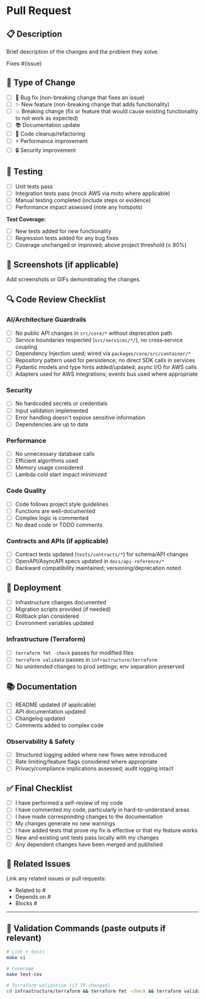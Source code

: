 # Pull Request

## 📋 Description

Brief description of the changes and the problem they solve.

Fixes #(issue)

## 🔄 Type of Change

- [ ] 🐛 Bug fix (non-breaking change that fixes an issue)
- [ ] ✨ New feature (non-breaking change that adds functionality)
- [ ] 💥 Breaking change (fix or feature that would cause existing functionality to not work as expected)
- [ ] 📚 Documentation update
- [ ] 🧹 Code cleanup/refactoring
- [ ] ⚡ Performance improvement
- [ ] 🔒 Security improvement

## 🧪 Testing

- [ ] Unit tests pass
- [ ] Integration tests pass (mock AWS via moto where applicable)
- [ ] Manual testing completed (include steps or evidence)
- [ ] Performance impact assessed (note any hotspots)

**Test Coverage:**
- [ ] New tests added for new functionality
- [ ] Regression tests added for any bug fixes
- [ ] Coverage unchanged or improved; above project threshold (≥ 80%)

## 📸 Screenshots (if applicable)

Add screenshots or GIFs demonstrating the changes.

## 🔍 Code Review Checklist

### AI/Architecture Guardrails
- [ ] No public API changes in `src/core/*` without deprecation path
- [ ] Service boundaries respected (`src/services/*/`), no cross‑service coupling
- [ ] Dependency Injection used; wired via `packages/core/src/container/*`
- [ ] Repository pattern used for persistence; no direct SDK calls in services
- [ ] Pydantic models and type hints added/updated; async I/O for AWS calls
- [ ] Adapters used for AWS integrations; events bus used where appropriate

### Security
- [ ] No hardcoded secrets or credentials
- [ ] Input validation implemented
- [ ] Error handling doesn't expose sensitive information
- [ ] Dependencies are up to date

### Performance
- [ ] No unnecessary database calls
- [ ] Efficient algorithms used
- [ ] Memory usage considered
- [ ] Lambda cold start impact minimized

### Code Quality
- [ ] Code follows project style guidelines
- [ ] Functions are well-documented
- [ ] Complex logic is commented
- [ ] No dead code or TODO comments

### Contracts and APIs (if applicable)
- [ ] Contract tests updated (`tests/contracts/*`) for schema/API changes
- [ ] OpenAPI/AsyncAPI specs updated in `docs/api-reference/*`
- [ ] Backward compatibility maintained; versioning/deprecation noted

## 🚀 Deployment

- [ ] Infrastructure changes documented
- [ ] Migration scripts provided (if needed)
- [ ] Rollback plan considered
- [ ] Environment variables updated

### Infrastructure (Terraform)
- [ ] `terraform fmt -check` passes for modified files
- [ ] `terraform validate` passes in `infrastructure/terraform`
- [ ] No unintended changes to prod settings; env separation preserved

## 📚 Documentation

- [ ] README updated (if applicable)
- [ ] API documentation updated
- [ ] Changelog updated
- [ ] Comments added to complex code

### Observability & Safety
- [ ] Structured logging added where new flows were introduced
- [ ] Rate limiting/feature flags considered where appropriate
- [ ] Privacy/compliance implications assessed; audit logging intact

## ✅ Final Checklist

- [ ] I have performed a self-review of my code
- [ ] I have commented my code, particularly in hard-to-understand areas
- [ ] I have made corresponding changes to the documentation
- [ ] My changes generate no new warnings
- [ ] I have added tests that prove my fix is effective or that my feature works
- [ ] New and existing unit tests pass locally with my changes
- [ ] Any dependent changes have been merged and published

## 🔗 Related Issues

Link any related issues or pull requests:

- Related to #
- Depends on #
- Blocks #

---

## 🧰 Validation Commands (paste outputs if relevant)

```bash
# Lint + tests
make ci

# Coverage
make test-cov

# Terraform validation (if TF changed)
cd infrastructure/terraform && terraform fmt -check && terraform validate
```
